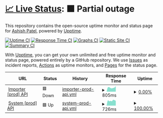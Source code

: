 # [📈 Live Status](https://status.ashish.me): <!--live status--> **🟧 Partial outage**

This repository contains the open-source uptime monitor and status page for [Ashish Patel](https://ashish.me), powered by [Upptime](https://github.com/upptime/upptime).

[![Uptime CI](https://github.com/koj-co/upptime/workflows/Uptime%20CI/badge.svg)](https://github.com/koj-co/upptime/actions?query=workflow%3A%22Uptime+CI%22)
[![Response Time CI](https://github.com/koj-co/upptime/workflows/Response%20Time%20CI/badge.svg)](https://github.com/koj-co/upptime/actions?query=workflow%3A%22Response+Time+CI%22)
[![Graphs CI](https://github.com/koj-co/upptime/workflows/Graphs%20CI/badge.svg)](https://github.com/koj-co/upptime/actions?query=workflow%3A%22Graphs+CI%22)
[![Static Site CI](https://github.com/koj-co/upptime/workflows/Static%20Site%20CI/badge.svg)](https://github.com/koj-co/upptime/actions?query=workflow%3A%22Static+Site+CI%22)
[![Summary CI](https://github.com/koj-co/upptime/workflows/Summary%20CI/badge.svg)](https://github.com/koj-co/upptime/actions?query=workflow%3A%22Summary+CI%22)

With [Upptime](https://upptime.js.org), you can get your own unlimited and free uptime monitor and status page, powered entirely by a GitHub repository. We use [Issues](https://github.com/ashishdotme/status.ashish.me/issues) as incident reports, [Actions](https://github.com/ashishdotme/status.ashish.me/actions) as uptime monitors, and [Pages](https://status.ashish.me) for the status page.

<!--start: status pages-->
<!-- This summary is generated by Upptime (https://github.com/upptime/upptime) -->
<!-- Do not edit this manually, your changes will be overwritten -->
<!-- prettier-ignore -->
| URL | Status | History | Response Time | Uptime |
| --- | ------ | ------- | ------------- | ------ |
| <img alt="" src="https://icons.duckduckgo.com/ip3/importerapi.prod.ashish.me.ico" height="13"> [Importer [prod] API](https://importerapi.prod.ashish.me/) | 🟥 Down | [importer-prod-api.yml](https://github.com/ashishdotme/status.ashish.me/commits/HEAD/history/importer-prod-api.yml) | <details><summary><img alt="Response time graph" src="./graphs/importer-prod-api/response-time-week.png" height="20"> 805ms</summary><br><a href="https://status.ashish.me/history/importer-prod-api"><img alt="Response time 726" src="https://img.shields.io/endpoint?url=https%3A%2F%2Fraw.githubusercontent.com%2Fashishdotme%2Fstatus.ashish.me%2FHEAD%2Fapi%2Fimporter-prod-api%2Fresponse-time.json"></a><br><a href="https://status.ashish.me/history/importer-prod-api"><img alt="24-hour response time 1062" src="https://img.shields.io/endpoint?url=https%3A%2F%2Fraw.githubusercontent.com%2Fashishdotme%2Fstatus.ashish.me%2FHEAD%2Fapi%2Fimporter-prod-api%2Fresponse-time-day.json"></a><br><a href="https://status.ashish.me/history/importer-prod-api"><img alt="7-day response time 805" src="https://img.shields.io/endpoint?url=https%3A%2F%2Fraw.githubusercontent.com%2Fashishdotme%2Fstatus.ashish.me%2FHEAD%2Fapi%2Fimporter-prod-api%2Fresponse-time-week.json"></a><br><a href="https://status.ashish.me/history/importer-prod-api"><img alt="30-day response time 747" src="https://img.shields.io/endpoint?url=https%3A%2F%2Fraw.githubusercontent.com%2Fashishdotme%2Fstatus.ashish.me%2FHEAD%2Fapi%2Fimporter-prod-api%2Fresponse-time-month.json"></a><br><a href="https://status.ashish.me/history/importer-prod-api"><img alt="1-year response time 732" src="https://img.shields.io/endpoint?url=https%3A%2F%2Fraw.githubusercontent.com%2Fashishdotme%2Fstatus.ashish.me%2FHEAD%2Fapi%2Fimporter-prod-api%2Fresponse-time-year.json"></a></details> | <details><summary><a href="https://status.ashish.me/history/importer-prod-api">0.00%</a></summary><a href="https://status.ashish.me/history/importer-prod-api"><img alt="All-time uptime 12.64%" src="https://img.shields.io/endpoint?url=https%3A%2F%2Fraw.githubusercontent.com%2Fashishdotme%2Fstatus.ashish.me%2FHEAD%2Fapi%2Fimporter-prod-api%2Fuptime.json"></a><br><a href="https://status.ashish.me/history/importer-prod-api"><img alt="24-hour uptime 0.00%" src="https://img.shields.io/endpoint?url=https%3A%2F%2Fraw.githubusercontent.com%2Fashishdotme%2Fstatus.ashish.me%2FHEAD%2Fapi%2Fimporter-prod-api%2Fuptime-day.json"></a><br><a href="https://status.ashish.me/history/importer-prod-api"><img alt="7-day uptime 0.00%" src="https://img.shields.io/endpoint?url=https%3A%2F%2Fraw.githubusercontent.com%2Fashishdotme%2Fstatus.ashish.me%2FHEAD%2Fapi%2Fimporter-prod-api%2Fuptime-week.json"></a><br><a href="https://status.ashish.me/history/importer-prod-api"><img alt="30-day uptime 1.38%" src="https://img.shields.io/endpoint?url=https%3A%2F%2Fraw.githubusercontent.com%2Fashishdotme%2Fstatus.ashish.me%2FHEAD%2Fapi%2Fimporter-prod-api%2Fuptime-month.json"></a><br><a href="https://status.ashish.me/history/importer-prod-api"><img alt="1-year uptime 0.00%" src="https://img.shields.io/endpoint?url=https%3A%2F%2Fraw.githubusercontent.com%2Fashishdotme%2Fstatus.ashish.me%2FHEAD%2Fapi%2Fimporter-prod-api%2Fuptime-year.json"></a></details>
| <img alt="" src="https://icons.duckduckgo.com/ip3/systemapi.prod.ashish.me.ico" height="13"> [System [prod] API](https://systemapi.prod.ashish.me/) | 🟩 Up | [system-prod-api.yml](https://github.com/ashishdotme/status.ashish.me/commits/HEAD/history/system-prod-api.yml) | <details><summary><img alt="Response time graph" src="./graphs/system-prod-api/response-time-week.png" height="20"> 726ms</summary><br><a href="https://status.ashish.me/history/system-prod-api"><img alt="Response time 723" src="https://img.shields.io/endpoint?url=https%3A%2F%2Fraw.githubusercontent.com%2Fashishdotme%2Fstatus.ashish.me%2FHEAD%2Fapi%2Fsystem-prod-api%2Fresponse-time.json"></a><br><a href="https://status.ashish.me/history/system-prod-api"><img alt="24-hour response time 696" src="https://img.shields.io/endpoint?url=https%3A%2F%2Fraw.githubusercontent.com%2Fashishdotme%2Fstatus.ashish.me%2FHEAD%2Fapi%2Fsystem-prod-api%2Fresponse-time-day.json"></a><br><a href="https://status.ashish.me/history/system-prod-api"><img alt="7-day response time 726" src="https://img.shields.io/endpoint?url=https%3A%2F%2Fraw.githubusercontent.com%2Fashishdotme%2Fstatus.ashish.me%2FHEAD%2Fapi%2Fsystem-prod-api%2Fresponse-time-week.json"></a><br><a href="https://status.ashish.me/history/system-prod-api"><img alt="30-day response time 712" src="https://img.shields.io/endpoint?url=https%3A%2F%2Fraw.githubusercontent.com%2Fashishdotme%2Fstatus.ashish.me%2FHEAD%2Fapi%2Fsystem-prod-api%2Fresponse-time-month.json"></a><br><a href="https://status.ashish.me/history/system-prod-api"><img alt="1-year response time 730" src="https://img.shields.io/endpoint?url=https%3A%2F%2Fraw.githubusercontent.com%2Fashishdotme%2Fstatus.ashish.me%2FHEAD%2Fapi%2Fsystem-prod-api%2Fresponse-time-year.json"></a></details> | <details><summary><a href="https://status.ashish.me/history/system-prod-api">100.00%</a></summary><a href="https://status.ashish.me/history/system-prod-api"><img alt="All-time uptime 97.91%" src="https://img.shields.io/endpoint?url=https%3A%2F%2Fraw.githubusercontent.com%2Fashishdotme%2Fstatus.ashish.me%2FHEAD%2Fapi%2Fsystem-prod-api%2Fuptime.json"></a><br><a href="https://status.ashish.me/history/system-prod-api"><img alt="24-hour uptime 100.00%" src="https://img.shields.io/endpoint?url=https%3A%2F%2Fraw.githubusercontent.com%2Fashishdotme%2Fstatus.ashish.me%2FHEAD%2Fapi%2Fsystem-prod-api%2Fuptime-day.json"></a><br><a href="https://status.ashish.me/history/system-prod-api"><img alt="7-day uptime 100.00%" src="https://img.shields.io/endpoint?url=https%3A%2F%2Fraw.githubusercontent.com%2Fashishdotme%2Fstatus.ashish.me%2FHEAD%2Fapi%2Fsystem-prod-api%2Fuptime-week.json"></a><br><a href="https://status.ashish.me/history/system-prod-api"><img alt="30-day uptime 100.00%" src="https://img.shields.io/endpoint?url=https%3A%2F%2Fraw.githubusercontent.com%2Fashishdotme%2Fstatus.ashish.me%2FHEAD%2Fapi%2Fsystem-prod-api%2Fuptime-month.json"></a><br><a href="https://status.ashish.me/history/system-prod-api"><img alt="1-year uptime 100.00%" src="https://img.shields.io/endpoint?url=https%3A%2F%2Fraw.githubusercontent.com%2Fashishdotme%2Fstatus.ashish.me%2FHEAD%2Fapi%2Fsystem-prod-api%2Fuptime-year.json"></a></details>

<!--end: status pages-->
